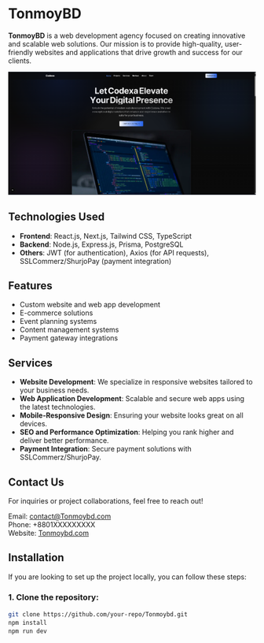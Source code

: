 # TonmoyBD

**TonmoyBD** is a web development agency focused on creating innovative and scalable web solutions. Our mission is to provide high-quality, user-friendly websites and applications that drive growth and success for our clients.

![TonmoyBD Screenshot](./public/Screenshot.png)  

## Technologies Used

- **Frontend**: React.js, Next.js, Tailwind CSS, TypeScript
- **Backend**: Node.js, Express.js, Prisma, PostgreSQL
- **Others**: JWT (for authentication), Axios (for API requests), SSLCommerz/ShurjoPay (payment integration)

## Features

- Custom website and web app development
- E-commerce solutions
- Event planning systems
- Content management systems
- Payment gateway integrations

## Services

- **Website Development**: We specialize in responsive websites tailored to your business needs.
- **Web Application Development**: Scalable and secure web apps using the latest technologies.
- **Mobile-Responsive Design**: Ensuring your website looks great on all devices.
- **SEO and Performance Optimization**: Helping you rank higher and deliver better performance.
- **Payment Integration**: Secure payment solutions with SSLCommerz/ShurjoPay.

## Contact Us

For inquiries or project collaborations, feel free to reach out!

Email: contact@Tonmoybd.com  
Phone: +8801XXXXXXXXX  
Website: [Tonmoybd.com](https://Tonmoybd.com)

## Installation

If you are looking to set up the project locally, you can follow these steps:

### 1. Clone the repository:
```bash
git clone https://github.com/your-repo/Tonmoybd.git
npm install
npm run dev
```



 

